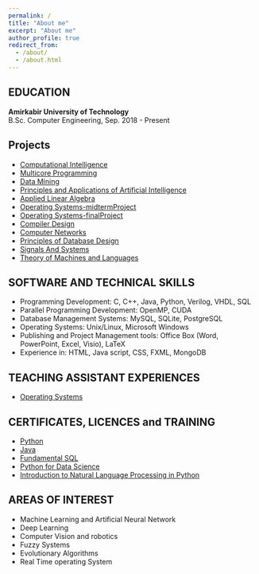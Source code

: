 ```yaml
---
permalink: /
title: "About me"
excerpt: "About me"
author_profile: true
redirect_from: 
  - /about/
  - /about.html
---
```

EDUCATION
-------
**Amirkabir University of Technology**<br />B.Sc. Computer Engineering, Sep. 2018 - Present
              
Projects
-------
* [Computational Intelligence](https://github.com/arashHarirpoosh/UniversityProjects/tree/master/ComputationalIntelligence)
* [Multicore Programming](https://github.com/arashHarirpoosh/UniversityProjects/tree/master/MulticoreProgramming)
* [Data Mining](https://github.com/arashHarirpoosh/UniversityProjects/tree/master/DataMining)
* [Principles and Applications of Artificial Intelligence](https://github.com/arashHarirpoosh/UniversityProjects/tree/master/Principles_and_Applications_of_Artificial_Intelligence)
* [Applied Linear Algebra](https://github.com/arashHarirpoosh/UniversityProjects/tree/master/AppliedLinearAlgebra)
* [Operating Systems-midtermProject](https://github.com/arashHarirpoosh/os_midterm_project)
* [Operating Systems-finalProject](https://github.com/arashHarirpoosh/OS_FinalProject)
* [Compiler Design](https://github.com/arashHarirpoosh/CompilerProject)
* [Computer Networks](https://github.com/arashHarirpoosh/UniversityProjects/tree/master/ComputerNetworks/NetWolf)
* [Principles of Database Design](https://github.com/arashHarirpoosh/UniversityProjects/tree/master/Principles_of_Database_Design)
* [Signals And Systems](https://github.com/arashHarirpoosh/UniversityProjects/tree/master/SignalsAndSystems)
* [Theory of Machines and Languages](https://github.com/arashHarirpoosh/UniversityProjects/tree/master/Theory_of_Machines_and_Languages)

SOFTWARE AND TECHNICAL SKILLS
-------
* Programming Development: C, C++, Java, Python, Verilog, VHDL, SQL
* Parallel Programming Development: OpenMP, CUDA 
* Database Management Systems: MySQL, SQLite, PostgreSQL
* Operating Systems: Unix/Linux, Microsoft Windows
* Publishing and Project Management tools: Office Box (Word, PowerPoint, Excel, Visio), LaTeX
* Experience in: HTML, Java script, CSS, FXML, MongoDB

TEACHING ASSISTANT EXPERIENCES
-------
* [Operating Systems](Fall-2019)

CERTIFICATES, LICENCES and TRAINING
-------
* [Python](https://gotoclass.ir/certificates/9hdv424csazhhl6exq6p/)
* [Java](https://www.sololearn.com/Certificate/1068-5446124/pdf/)
* [Fundamental SQL](https://www.sololearn.com/Certificate/1060-5446124/pdf/)
* [Python for Data Science](https://courses.cognitiveclass.ai/certificates/500613ec662b4e62b9b314232de6383b)
* [Introduction to Natural Language Processing in Python](https://www.datacamp.com/statement-of-accomplishment/course/c7dfd7810c185884f52cb77f48c1f86fad0cf685)

AREAS OF INTEREST
-------
* Machine Learning and Artificial Neural Network
* Deep Learning
* Computer Vision and robotics
* Fuzzy Systems
* Evolutionary Algorithms
* Real Time operating System

